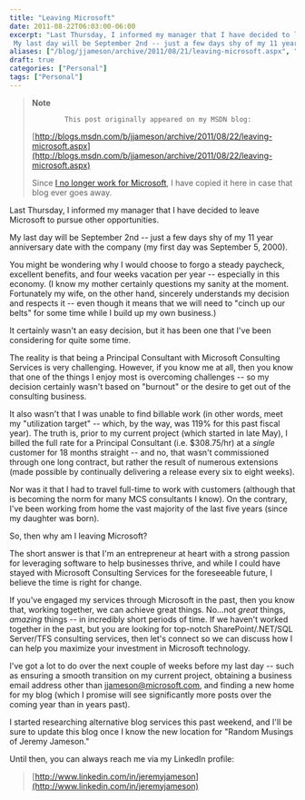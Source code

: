 ```yaml
---
title: "Leaving Microsoft"
date: 2011-08-22T06:03:00-06:00
excerpt: "Last Thursday, I informed my manager that I have decided to leave Microsoft to pursue other opportunities. 
 My last day will be September 2nd -- just a few days shy of my 11 year anniversary date with the company (my first day was September 5, 2000..."
aliases: ["/blog/jjameson/archive/2011/08/21/leaving-microsoft.aspx", "/blog/jjameson/archive/2011/08/22/leaving-microsoft.aspx"]
draft: true
categories: ["Personal"]
tags: ["Personal"]
---
```


> **Note**
>
>             This post originally appeared on my MSDN blog:
>
> [http://blogs.msdn.com/b/jjameson/archive/2011/08/22/leaving-microsoft.aspx](http://blogs.msdn.com/b/jjameson/archive/2011/08/22/leaving-microsoft.aspx)
>
> Since [I no longer work for Microsoft](/blog/jjameson/2011/09/02/last-day-with-microsoft), I have copied it here in case that blog                 ever goes away.

Last Thursday, I informed my manager that I have decided to leave Microsoft to pursue         other opportunities.

My last day will be September 2nd -- just a few days shy of my 11 year anniversary         date with the company (my first day was September 5, 2000).

You might be wondering why I would choose to forgo a steady paycheck, excellent         benefits, and four weeks vacation per year -- especially in this economy. (I know         my mother certainly questions my sanity at the moment. Fortunately my wife, on the         other hand, sincerely understands my decision and respects it -- even though it         means that we will need to "cinch up our belts" for some time while I build up my         own business.)

It certainly wasn't an easy decision, but it has been one that I've been considering         for quite some time.

The reality is that being a Principal Consultant with Microsoft Consulting Services         is very challenging. However, if you know me at all, then you know that one of the         things I enjoy most is overcoming challenges -- so my decision certainly wasn't         based on "burnout" or the desire to get out of the consulting business.

It also wasn't that I was unable to find billable work (in other words, meet my         "utilization target" -- which, by the way, was 119% for this past fiscal year).         The truth is, prior to my current project (which started in late May), I billed         the full rate for a Principal Consultant (i.e. $308.75/hr) at a *single*         customer for 18 months straight -- and no, that wasn't commissioned through one         long contract, but rather the result of numerous extensions (made possible by continually         delivering a release every six to eight weeks).

Nor was it that I had to travel full-time to work with customers (although that         is becoming the norm for many MCS consultants I know). On the contrary, I've been         working from home the vast majority of the last five years (since my daughter was         born).

So, then why am I leaving Microsoft?

The short answer is that I'm an entrepreneur at heart with a strong passion for         leveraging software to help businesses thrive, and while I could have stayed with         Microsoft Consulting Services for the foreseeable future, I believe the time is         right for change.

If you've engaged my services through Microsoft in the past, then you know that,         working together, we can achieve great things. No...not *great* things, *amazing*         things -- in incredibly short periods of time. If we haven't worked together in         the past, but you are looking for top-notch SharePoint/.NET/SQL Server/TFS consulting         services, then let's connect so we can discuss how I can help you maximize your         investment in Microsoft technology.

I've got a lot to do over the next couple of weeks before my last day -- such as         ensuring a smooth transition on my current project, obtaining a business email address         other than [jjameson@microsoft.com](mailto:jjameson@microsoft.com), and         finding a new home for my blog (which I promise will see significantly more posts         over the coming year than in years past).

I started researching alternative blog services this past weekend, and I'll be sure         to update this blog once I know the new location for "Random Musings of Jeremy Jameson."

Until then, you can always reach me via my LinkedIn profile:

> [http://www.linkedin.com/in/jeremyjameson](http://www.linkedin.com/in/jeremyjameson)

